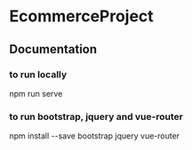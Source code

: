 # EcommerceProject
## Documentation 

### to run locally
npm run serve


### to run bootstrap, jquery and vue-router
npm install --save bootstrap jquery vue-router
